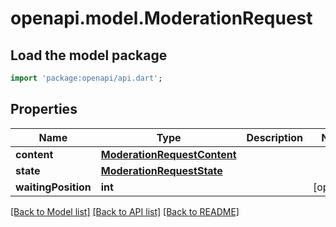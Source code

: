 # openapi.model.ModerationRequest

## Load the model package
```dart
import 'package:openapi/api.dart';
```

## Properties
Name | Type | Description | Notes
------------ | ------------- | ------------- | -------------
**content** | [**ModerationRequestContent**](ModerationRequestContent.md) |  | 
**state** | [**ModerationRequestState**](ModerationRequestState.md) |  | 
**waitingPosition** | **int** |  | [optional] 

[[Back to Model list]](../README.md#documentation-for-models) [[Back to API list]](../README.md#documentation-for-api-endpoints) [[Back to README]](../README.md)


